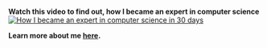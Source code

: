 **Watch this video to find out, how I became an expert in computer science**
[![How I became an expert in computer science in 30 days](https://img.youtube.com/vi/SzJ46YA_RaA/0.jpg)](https://www.youtube.com/watch?v=dQw4w9WgXcQ "How I became an expert in computer science in 30 days")

**Learn more about me [here](https://alexvoedi.github.io).**
